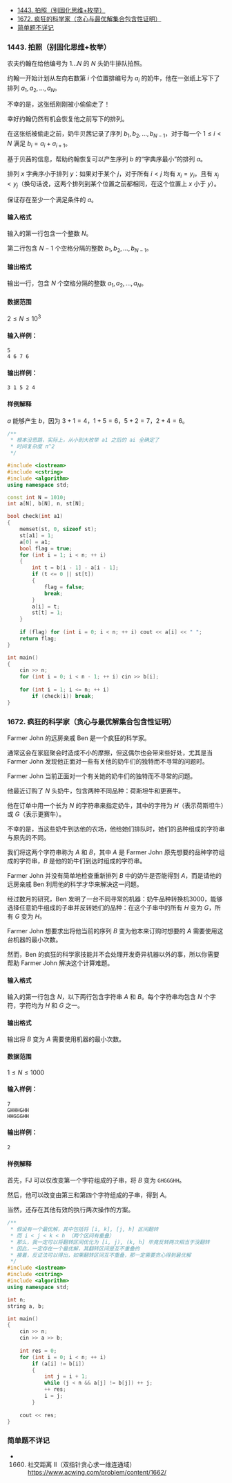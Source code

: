 <!-- @import "[TOC]" {cmd="toc" depthFrom=1 depthTo=6 orderedList=false} -->

<!-- code_chunk_output -->

- [1443. 拍照（别固化思维+枚举）](#1443-拍照别固化思维枚举)
- [1672. 疯狂的科学家（贪心与最优解集合包含性证明）](#1672-疯狂的科学家贪心与最优解集合包含性证明)
- [简单题不详记](#简单题不详记)

<!-- /code_chunk_output -->

### 1443. 拍照（别固化思维+枚举）

农夫约翰在给他编号为 $1…N$ 的 $N$ 头奶牛排队拍照。

约翰一开始计划从左向右数第 $i$ 个位置排编号为 $a_i$ 的奶牛，他在一张纸上写下了排列 $a_1,a_2,…,a_N$。

不幸的是，这张纸刚刚被小偷偷走了！

幸好约翰仍然有机会恢复他之前写下的排列。

在这张纸被偷走之前，奶牛贝茜记录了序列 $b_1,b_2,…,b_{N−1}$，对于每一个 $1≤i<N$ 满足 $b_i=a_i+a_{i+1}$。

基于贝茜的信息，帮助约翰恢复可以产生序列 $b$ 的“字典序最小”的排列 $a$。

排列 $x$ 字典序小于排列 $y$：如果对于某个 $j$，对于所有 $i<j$ 均有 $x_i=y_i$，且有 $x_j<y_j$（换句话说，这两个排列到某个位置之前都相同，在这个位置上 $x$ 小于 $y$）。

保证存在至少一个满足条件的 $a$。

<h4>输入格式</h4>

输入的第一行包含一个整数 $N$。

第二行包含 $N−1$ 个空格分隔的整数 $b_1,b_2,…,b_{N−1}$。

<h4>输出格式</h4>

输出一行，包含 $N$ 个空格分隔的整数 $a_1,a_2,…,a_N$。

<h4>数据范围</h4>

$2 \le N \le 10^3$

<h4>输入样例：</h4>

```
5
4 6 7 6
```

<h4>输出样例：</h4>

```
3 1 5 2 4
```

<h4>样例解释</h4>

$a$ 能够产生 $b$，因为 $3+1=4，1+5=6，5+2=7，2+4=6$。

```cpp
/**
 * 根本没思路，实际上，从小到大枚举 a1 之后的 ai 全确定了
 * 时间复杂度 n^2
 */

#include <iostream>
#include <cstring>
#include <algorithm>
using namespace std;

const int N = 1010;
int a[N], b[N], n, st[N];

bool check(int a1)
{
    memset(st, 0, sizeof st);
    st[a1] = 1;
    a[0] = a1;
    bool flag = true;
    for (int i = 1; i < n; ++ i)
    {
        int t = b[i - 1] - a[i - 1];
        if (t <= 0 || st[t])
        {
            flag = false;
            break;
        }
        a[i] = t;
        st[t] = 1;
    }
    
    if (flag) for (int i = 0; i < n; ++ i) cout << a[i] << " ";
    return flag;
}

int main()
{
    cin >> n;
    for (int i = 0; i < n - 1; ++ i) cin >> b[i];
    
    for (int i = 1; i <= n; ++ i)
        if (check(i)) break;
}
```

### 1672. 疯狂的科学家（贪心与最优解集合包含性证明）

Farmer John 的远房亲戚 Ben 是一个疯狂的科学家。

通常这会在家庭聚会时造成不小的摩擦，但这偶尔也会带来些好处，尤其是当 Farmer John 发现他正面对一些有关他的奶牛们的独特而不寻常的问题时。

Farmer John 当前正面对一个有关她的奶牛们的独特而不寻常的问题。

他最近订购了 $N$ 头奶牛，包含两种不同品种：荷斯坦牛和更赛牛。

他在订单中用一个长为 $N$ 的字符串来指定奶牛，其中的字符为 $H$（表示荷斯坦牛）或 $G$（表示更赛牛）。

不幸的是，当这些奶牛到达他的农场，他给她们排队时，她们的品种组成的字符串与原先的不同。

我们将这两个字符串称为 $A$ 和 $B$，其中 $A$ 是 Farmer John 原先想要的品种字符组成的字符串，$B$ 是他的奶牛们到达时组成的字符串。

Farmer John 并没有简单地检查重新排列 $B$ 中的奶牛是否能得到 $A$，而是请他的远房亲戚 Ben 利用他的科学才华来解决这一问题。

经过数月的研究，Ben 发明了一台不同寻常的机器：奶牛品种转换机3000，能够选择任意奶牛组成的子串并反转她们的品种：在这个子串中的所有 $H$ 变为 $G$，所有 $G$ 变为 $H$。

Farmer John 想要求出将他当前的序列 $B$ 变为他本来订购时想要的 $A$ 需要使用这台机器的最小次数。

然而，Ben 的疯狂的科学家技能并不会处理开发奇异机器以外的事，所以你需要帮助 Farmer John 解决这个计算难题。

<h4>输入格式</h4>

输入的第一行包含 $N$，以下两行包含字符串 $A$ 和 $B$。每个字符串均包含 $N$ 个字符，字符均为 $H$ 和 $G$ 之一。

<h4>输出格式</h4>

输出将 $B$ 变为 $A$ 需要使用机器的最小次数。

<h4>数据范围</h4>

$1 \le N \le 1000$

<h4>输入样例：</h4>

```
7
GHHHGHH
HHGGGHH
```

<h4>输出样例：</h4>

```
2
```

<h4>样例解释</h4>

首先，FJ 可以仅改变第一个字符组成的子串，将 $B$ 变为 `GHGGGHH`。

然后，他可以改变由第三和第四个字符组成的子串，得到 $A$。

当然，还存在其他有效的执行两次操作的方案。

```cpp
/**
 * 假设有一个最优解，其中包括将 [i, k], [j, h] 区间翻转
 * 而 i < j < k < h （两个区间有重叠）
 * 那么，我一定可以将翻转区间优化为 [i, j), (k, h] 毕竟反转两次相当于没翻转
 * 因此，一定存在一个最优解，其翻转区间是互不重叠的
 * 接着，反证法可以得出，如果翻转区间互不重叠，那一定需要贪心得到最优解
 */
#include <iostream>
#include <cstring>
#include <algorithm>
using namespace std;

int n;
string a, b;

int main()
{
    cin >> n;
    cin >> a >> b;
    
    int res = 0;
    for (int i = 0; i < n; ++ i)
        if (a[i] != b[i])
        {
            int j = i + 1;
            while (j < n && a[j] != b[j]) ++ j;
            ++ res;
            i = j;
        }
    
    cout << res;
}
```

### 简单题不详记

- 1660. 社交距离 II（双指针贪心求一维连通域） https://www.acwing.com/problem/content/1662/
